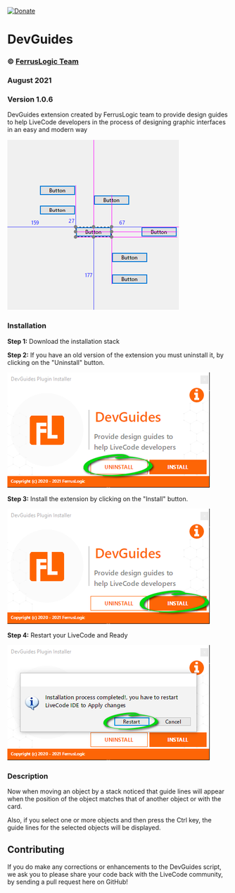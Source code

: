 [![Donate](https://img.shields.io/badge/Donate-QvaPay-green.svg)](https://qvapay.com/payme/ferruslogic?r_id=DevGuides&msg=Donate%20to%20Ferruslogic)


# DevGuides
### © [FerrusLogic Team](https://ferruslogic.com)

###  August 2021

### Version 1.0.6

DevGuides extension created by FerrusLogic team to provide design guides to help LiveCode developers in the process of designing graphic interfaces in an easy and modern way

![screenshot_1](images/screenshot.png)
### Installation
**Step 1:** Download the installation stack

**Step 2:** If you have an old version of the extension you must uninstall it, by clicking on the "Uninstall" button.

![screenshot_1](images/screenshot_1.png)

**Step 3:** Install the extension by clicking on the "Install" button.

![screenshot_2](images/screenshot_2.png)

**Step 4:** Restart your LiveCode and Ready

![screenshot_3](images/screenshot_3.png)

### Description
Now when moving an object by a stack noticed that guide lines will appear when the position of the object matches that of another object or with the card.

Also, if you select one or more objects and then press the Ctrl key, the guide lines for the selected objects will be displayed.

## Contributing
If you do make any corrections or enhancements to the DevGuides script, we ask you to please share your code back with the LiveCode community, by sending a pull request here on GitHub!
